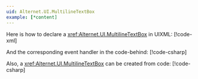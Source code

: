 ```yaml
---
uid: Alternet.UI.MultilineTextBox
example: [*content]
---
```


Here is how to declare a <xref:Alternet.UI.MultilineTextBox> in UIXML:
[!code-xml[](examples/ExampleWindow.uixml#CreateUixmlDeclaration)]

And the corresponding event handler in the code-behind:
[!code-csharp[](examples/ExampleWindow.uixml.cs#EventHandler)]

Also, a <xref:Alternet.UI.MultilineTextBox> can be created from code:
[!code-csharp[](examples/ExampleWindow.uixml.cs#CSharpCreation)]
